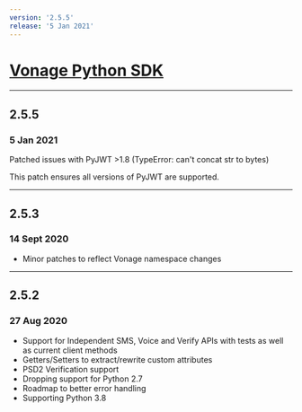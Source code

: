 ```yaml
---
version: '2.5.5'
release: '5 Jan 2021'
---
```

# [Vonage Python SDK](https://github.com/Vonage/vonage-python-sdk)

---

## 2.5.5
### 5 Jan 2021

Patched issues with PyJWT >1.8 (TypeError: can't concat str to bytes)

This patch ensures all versions of PyJWT are supported.

---

## 2.5.3
### 14 Sept 2020

- Minor patches to reflect Vonage namespace changes

---

## 2.5.2
### 27 Aug 2020

- Support for Independent SMS, Voice and Verify APIs with tests as well as current client methods
- Getters/Setters to extract/rewrite custom attributes
- PSD2 Verification support
- Dropping support for Python 2.7
- Roadmap to better error handling
- Supporting Python 3.8